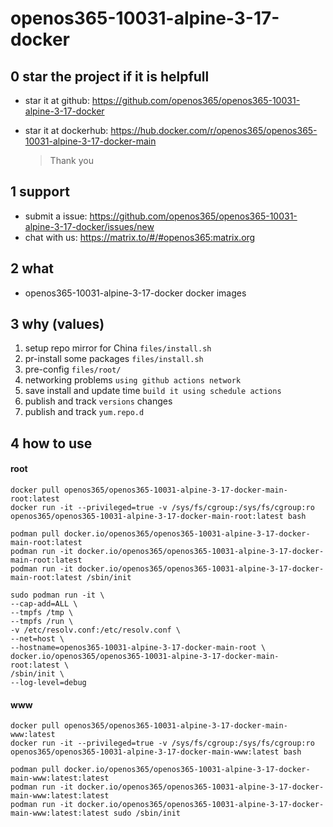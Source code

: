 # openos365-10031-alpine-3-17-docker

## 0 star the project if it is helpfull

* star it at github: https://github.com/openos365/openos365-10031-alpine-3-17-docker
* star it at dockerhub: https://hub.docker.com/r/openos365/openos365-10031-alpine-3-17-docker-main

  > Thank you

## 1 support

* submit a issue: https://github.com/openos365/openos365-10031-alpine-3-17-docker/issues/new
* chat with us: https://matrix.to/#/#openos365:matrix.org

## 2 what

* openos365-10031-alpine-3-17-docker docker images
  
## 3 why (values)

1. setup repo mirror for China `files/install.sh`
1. pr-install some packages `files/install.sh`
1. pre-config `files/root/`
1. networking problems `using github actions network`
1. save install and update time `build it using schedule actions`
1. publish and track `versions` changes
1. publish and track `yum.repo.d`

## 4 how to use

#### root
```
docker pull openos365/openos365-10031-alpine-3-17-docker-main-root:latest
docker run -it --privileged=true -v /sys/fs/cgroup:/sys/fs/cgroup:ro openos365/openos365-10031-alpine-3-17-docker-main-root:latest bash

podman pull docker.io/openos365/openos365-10031-alpine-3-17-docker-main-root:latest
podman run -it docker.io/openos365/openos365-10031-alpine-3-17-docker-main-root:latest
podman run -it docker.io/openos365/openos365-10031-alpine-3-17-docker-main-root:latest /sbin/init

sudo podman run -it \
--cap-add=ALL \
--tmpfs /tmp \
--tmpfs /run \
-v /etc/resolv.conf:/etc/resolv.conf \
--net=host \
--hostname=openos365-10031-alpine-3-17-docker-main-root \
docker.io/openos365/openos365-10031-alpine-3-17-docker-main-root:latest \
/sbin/init \
--log-level=debug

```
#### www

```
docker pull openos365/openos365-10031-alpine-3-17-docker-main-www:latest
docker run -it --privileged=true -v /sys/fs/cgroup:/sys/fs/cgroup:ro openos365/openos365-10031-alpine-3-17-docker-main-www:latest bash

podman pull docker.io/openos365/openos365-10031-alpine-3-17-docker-main-www:latest:latest
podman run -it docker.io/openos365/openos365-10031-alpine-3-17-docker-main-www:latest:latest
podman run -it docker.io/openos365/openos365-10031-alpine-3-17-docker-main-www:latest:latest sudo /sbin/init
```

